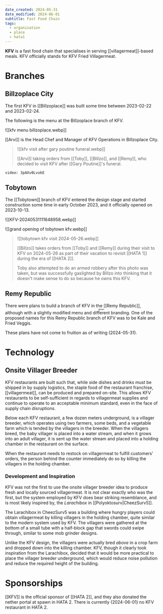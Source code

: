 ```yaml
---
date_created: 2024-05-31
date_modified: 2024-06-01
subtitle: Fast Food Chain
tags:
  - organisation
  - place
  - hata1
---
```

**KFV** is a fast food chain that specialises in serving [[villagermeat]]-based meals. KFV officially stands for KFV Fried Villagermeat.

# Branches

## Billzoplace City

The first KFV in [[Billzoplace]] was built some time between 2023-02-22 and 2023-02-24.

The following is the menu at the Billzoplace branch of KFV. 

![[kfv menu billzoplace.webp]]

[[Arvi]] is the Head Chef and Manager of KFV Operations in Billzoplace City.

> ![[kfv visit after gary poutine funeral.webp]]
> 
> [[Arvi]] taking orders from [[Toby]], [[Billzo]], and [[Remy]], who decided to visit KFV after [[Gary Poutine]]'s funeral.

```youtube
video: 3pAXv0LvokE
```

## Tobytown

The [[Tobytown]] branch of KFV entered the design stage and started construction some time in early October 2023, and it officially opened on 2023-10-13.

![[KFV-20240531111648958.webp]]

![[grand opening of tobytown kfv.webp]]

> ![[tobytown kfv visit 2024-05-26.webp]]
> 
> [[Billzo]] takes orders from [[Toby]] and [[Remy]] during their visit to KFV on 2024-05-26 as part of their vacation to revisit [[HATA 1]] during the era of [[HATA 2]].
> 
> Toby also attempted to do an armed robbery after this photo was taken, but was successfully gaslighted by Billzo into thinking that it doesn't make sense to do so because he owns this KFV.

## Remy Republic

There were plans to build a branch of KFV in the [[Remy Republic]], although with a slightly modified menu and <ruby>different<rt>green</rt></ruby> branding. One of the proposed names for this Remy Republic branch of KFV was to be Kale and Fried Veggis.

These plans have not come to fruition as of writing (2024-05-31).

# Technology

## Onsite Villager Breeder

KFV restaurants are built such that, while side dishes and drinks must be shipped in by supply logistics, the staple food of the restaurant franchise, [[villagermeat]], can be produced and prepared on-site. This allows KFV restaurants to be self-sufficient in regards to villagermeat supplies and continue to operate to an acceptable minimum standard, even in the face of supply chain disruptions.

Below each KFV restaurant, a few dozen meters underground, is a villager breeder, which operates using two farmers, some beds, and a vegetable farm which is tended by the villagers in the breeder. When the villagers breed, the baby villager is placed into a water stream, and when it grows into an adult villager, it is sent up the water stream and placed into a holding chamber in the restaurant on the surface.

When the restaurant needs to restock on villagermeat to fulfill customers' orders, the person behind the counter immediately do so by killing the villagers in the holding chamber.

### Development and Inspiration

KFV was not the first to use the onsite villager breeder idea to produce fresh and locally sourced villagermeat. It is not clear exactly who was the first, but the system employed by KFV does bear striking resemblance, and is most likely inspired by, the *Larachibox* in [[Polyoktosurv|CheezSurv5]].

The Larachibox in CheezSurv5 was a building where hungry players could obtain villagermeat by killing villagers in the holding chamber, quite similar to the modern system used by KFV. The villagers were gathered at the bottom of a small tube with a half-block gap that swords could swipe through, similar to some mob grinder designs.

Unlike the KFV design, the villagers were actually bred *above* in a crop farm and dropped down into the killing chamber. KFV, though it clearly took inspiration from the Larachibox, decided that it would be more practical to place the villager breeder underground, which would reduce noise pollution and reduce the required height of the building.

# Sponsorships

[[KFV]] is the official sponsor of [[HATA 2]], and they also donated the nether portal at spawn in HATA 2. There is currently (2024-06-01) no KFV restaurant in HATA 2.
